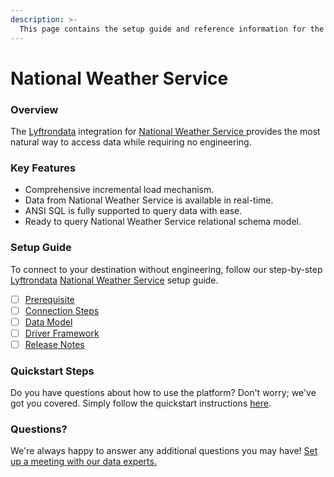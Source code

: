 ```yaml
---
description: >-
  This page contains the setup guide and reference information for the National Weather Service source connector.
---
```


# National Weather Service

### Overview

The [Lyftrondata](https://www.lyftrondata.com/) integration for [National Weather Service](https://www.lyftrondata.com/integration/national-weather-service/)[ ](https://www.lyftrondata.com/integration/national-weather-service/)provides the most natural way to access data while requiring no engineering.

### Key Features

* Comprehensive incremental load mechanism.
* Data from National Weather Service is available in real-time.&#x20;
* ANSI SQL is fully supported to query data with ease.
* Ready to query National Weather Service relational schema model.

### Setup Guide

To connect to your destination without engineering, follow our step-by-step [Lyftrondata](https://www.lyftrondata.com/)  [National Weather Service](https://www.lyftrondata.com/integration/national-weather-service/) setup guide.

* [ ] [Prerequisite](../../weather-analytics/national-weather-service/prerequisite.md)
* [ ] [Connection Steps](../../weather-analytics/national-weather-service/connection-steps.md)
* [ ] [Data Model](../../weather-analytics/national-weather-service/data-model/)
* [ ] [Driver Framework](../../weather-analytics/national-weather-service/driver-framework/)
* [ ] [Release Notes](../../weather-analytics/national-weather-service/release-notes.md)

### Quickstart Steps

Do you have questions about how to use the platform? Don't worry; we've got you covered. Simply follow the quickstart instructions [here](../../../quickstart-steps.md).

### Questions? <a href="#questions" id="questions"></a>

We're always happy to answer any additional questions you may have! [Set up a meeting with our data experts.](https://www.lyftrondata.com/book-a-meeting/)


